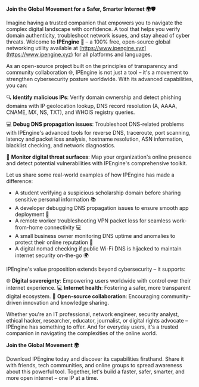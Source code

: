 **Join the Global Movement for a Safer, Smarter Internet 🌍🛡️**

Imagine having a trusted companion that empowers you to navigate the complex digital landscape with confidence. A tool that helps you verify domain authenticity, troubleshoot network issues, and stay ahead of cyber threats. Welcome to **IPEngine** 🚀 – a 100% free, open-source global networking utility available at [https://www.ipengine.xyz](https://www.ipengine.xyz) for all platforms and languages.

As an open-source project built on the principles of transparency and community collaboration 🌐, IPEngine is not just a tool – it's a movement to strengthen cybersecurity posture worldwide. With its advanced capabilities, you can:

🔍 **Identify malicious IPs**: Verify domain ownership and detect phishing domains with IP geolocation lookup, DNS record resolution (A, AAAA, CNAME, MX, NS, TXT), and WHOIS registry queries.

💻 **Debug DNS propagation issues**: Troubleshoot DNS-related problems with IPEngine's advanced tools for reverse DNS, traceroute, port scanning, latency and packet loss analysis, hostname resolution, ASN information, blacklist checking, and network diagnostics.

🌟 **Monitor digital threat surfaces**: Map your organization's online presence and detect potential vulnerabilities with IPEngine's comprehensive toolkit.

Let us share some real-world examples of how IPEngine has made a difference:

* A student verifying a suspicious scholarship domain before sharing sensitive personal information 📚
* A developer debugging DNS propagation issues to ensure smooth app deployment 🤖
* A remote worker troubleshooting VPN packet loss for seamless work-from-home connectivity 💻
* A small business owner monitoring DNS uptime and anomalies to protect their online reputation 🏢
* A digital nomad checking if public Wi-Fi DNS is hijacked to maintain internet security on-the-go 🌍

IPEngine's value proposition extends beyond cybersecurity – it supports:

🌐 **Digital sovereignty**: Empowering users worldwide with control over their internet experience.
💻 **Internet health**: Fostering a safer, more transparent digital ecosystem.
🤝 **Open-source collaboration**: Encouraging community-driven innovation and knowledge sharing.

Whether you're an IT professional, network engineer, security analyst, ethical hacker, researcher, educator, journalist, or digital rights advocate – IPEngine has something to offer. And for everyday users, it's a trusted companion in navigating the complexities of the online world.

**Join the Global Movement 🌍**

Download IPEngine today and discover its capabilities firsthand. Share it with friends, tech communities, and online groups to spread awareness about this powerful tool. Together, let's build a faster, safer, smarter, and more open internet – one IP at a time.